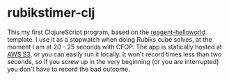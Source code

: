 # rubikstimer-clj

This my first ClojureScript program, based on the [reagent-helloworld](https://github.com/reagent-project/reagent) template. I use it as a stopwatch when doing Rubiks cube solves, at the moment I am at 20 - 25 seconds with CFOP. The app is statically hosted at [AWS S3](https://s3-eu-west-1.amazonaws.com/nikonyrh-public/misc/rubiktimer-cljs/index.html), or you can easily run it locally. It won't record times less than two seconds, so if you screw up in the very beginning (or you are interrupted) you don't have to record the bad outcome.

